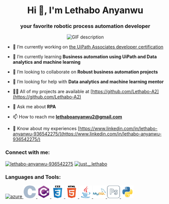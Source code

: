 <h1 align="center">Hi 👋, I'm Lethabo Anyanwu</h1>
<h3 align="center">your favorite robotic process automation developer</h3>
<p align="center">
  <img src="https://media.giphy.com/media/v1.Y2lkPWVjZjA1ZTQ3Zjk2Zm5ldnducW9sc216ZTNxeWJncGcyeTB5cjB1ZnI5OHYzNTNscSZlcD12MV9naWZzX3NlYXJjaCZjdD1n/qgQUggAC3Pfv687qPC/giphy.gif" alt="GIF description" width="500"/>
</p>

- 🔭 I’m currently working on [the UiPath Associates developer certification](https://academy.uipath.com/learning-plans/automation-developer-associate-training-(v2023.10))

- 🌱 I’m currently learning **Business automation using UiPath and Data analytics and machine learning**

- 👯 I’m looking to collaborate on **Robust business automation projects**

- 🤝 I’m looking for help with **Data analytics and machine learning mentor**

- 👨‍💻 All of my projects are available at [https://github.com/Lethabo-A2](https://github.com/Lethabo-A2)

- 💬 Ask me about **RPA**

- 📫 How to reach me **lethaboanyanwu2@gmail.com**

- 📄 Know about my experiences [https://www.linkedin.com/in/lethabo-anyanwu-936542275/](https://www.linkedin.com/in/lethabo-anyanwu-936542275/)

<h3 align="left">Connect with me:</h3>
<p align="left">
<a href="https://linkedin.com/in/lethabo-anyanwu-936542275" target="blank"><img align="center" src="https://raw.githubusercontent.com/rahuldkjain/github-profile-readme-generator/master/src/images/icons/Social/linked-in-alt.svg" alt="lethabo-anyanwu-936542275" height="30" width="40" /></a>
<a href="https://instagram.com/just._.lethabo" target="blank"><img align="center" src="https://raw.githubusercontent.com/rahuldkjain/github-profile-readme-generator/master/src/images/icons/Social/instagram.svg" alt="just._.lethabo" height="30" width="40" /></a>
</p>

<h3 align="left">Languages and Tools:</h3>
<p align="left"> <a href="https://azure.microsoft.com/en-in/" target="_blank" rel="noreferrer"> <img src="https://www.vectorlogo.zone/logos/microsoft_azure/microsoft_azure-icon.svg" alt="azure" width="40" height="40"/> </a> <a href="https://www.cprogramming.com/" target="_blank" rel="noreferrer"> <img src="https://raw.githubusercontent.com/devicons/devicon/master/icons/c/c-original.svg" alt="c" width="40" height="40"/> </a> <a href="https://www.w3schools.com/cs/" target="_blank" rel="noreferrer"> <img src="https://raw.githubusercontent.com/devicons/devicon/master/icons/csharp/csharp-original.svg" alt="csharp" width="40" height="40"/> </a> <a href="https://www.w3schools.com/css/" target="_blank" rel="noreferrer"> <img src="https://raw.githubusercontent.com/devicons/devicon/master/icons/css3/css3-original-wordmark.svg" alt="css3" width="40" height="40"/> </a> <a href="https://www.w3.org/html/" target="_blank" rel="noreferrer"> <img src="https://raw.githubusercontent.com/devicons/devicon/master/icons/html5/html5-original-wordmark.svg" alt="html5" width="40" height="40"/> </a> <a href="https://www.java.com" target="_blank" rel="noreferrer"> <img src="https://raw.githubusercontent.com/devicons/devicon/master/icons/java/java-original.svg" alt="java" width="40" height="40"/> </a> <a href="https://www.mysql.com/" target="_blank" rel="noreferrer"> <img src="https://raw.githubusercontent.com/devicons/devicon/master/icons/mysql/mysql-original-wordmark.svg" alt="mysql" width="40" height="40"/> </a> <a href="https://www.photoshop.com/en" target="_blank" rel="noreferrer"> <img src="https://raw.githubusercontent.com/devicons/devicon/master/icons/photoshop/photoshop-line.svg" alt="photoshop" width="40" height="40"/> </a> <a href="https://www.python.org" target="_blank" rel="noreferrer"> <img src="https://raw.githubusercontent.com/devicons/devicon/master/icons/python/python-original.svg" alt="python" width="40" height="40"/> </a> </p>
